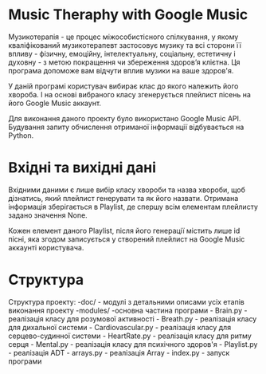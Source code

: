 # Music Theraphy with Google Music

Музикотерапія - це процес міжособистісного спілкування, у якому кваліфікований музикотерапевт застосовує музику та всі сторони її впливу - фізичну, емоційну, інтелектуальну, соціальну, естетичну і духовну - з метою покращення чи збереження здоров’я клієтна. Ця програма допоможе вам відчути вплив музики на ваше здоров'я.

У даній програмі користувач вибирає клас до якого належить його хвороба. І на основі вибраного класу згенерується плейлист пісень на його Google Music аккаунт.

Для виконання даного проекту було використано Google Music API. Будування запиту обчислення отриманої інформації відбувається на Python.

# Вхідні та вихідні дані

Вхідними даними є лише вибір класу хвороби та назва хвороби, щоб дізнатись, який плейлист генерувати та як його назвати. Отримана інформація зберігається в Playlist, де спершу всім елементам плейлисту задано значення None. 

Кожен елемент даного Playlist, після його генерації містить лише id пісні, яка згодом записується у створений плейлист на Google Music аккаунті користувача.

# Структура

Структура проекту:
  -doc/ - модулі з детальними описами усіх етапів виконання проекту
  -modules/ -основна частина програми
    - Brain.py - реалізація класу для розумової активності
    - Breath.py - реалізація класу для дихальної системи
    - Cardiovascular.py  - реалізація класу для серцево-судинної системи
    - HeartRate.py - реалізація класу для ритму серця
    - Mental.py - реалізація класу для психічного здоров'я
    - Playlist.py - реалізація ADT
    - arrays.py - реалізація Array
    - index.py - запуск програми
